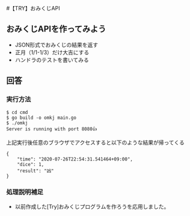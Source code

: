 #【TRY】おみくじAPI
## おみくじAPIを作ってみよう
- JSON形式でおみくじの結果を返す
- 正月（1/1-1/3）だけ大吉にする
- ハンドラのテストを書いてみる

## 回答
### 実行方法
~~~
$ cd cmd
$ go build -o omkj main.go
$ ./omkj
Server is running with port 8080👍
~~~
上記実行後任意のブラウザでアクセスすると以下のような結果が帰ってくる
~~~
{
    "time": "2020-07-26T22:54:31.541464+09:00",
    "dice": 1,
    "result": "凶"
}
~~~

### 処理説明補足
- 以前作成した[Try]おみくじプログラムを作ろうを応用しました。

